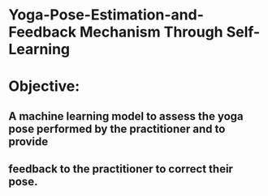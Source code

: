 # Yoga-Pose-Estimation-and-Feedback Mechanism Through Self-Learning

# Objective:

## A machine learning model to assess the yoga pose performed by the practitioner and to provide
## feedback to the practitioner to correct their pose. 
